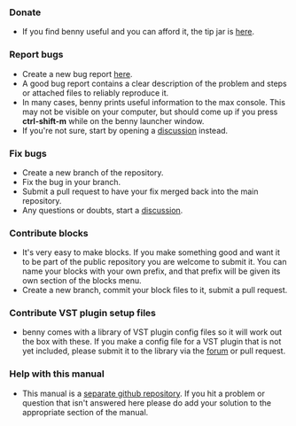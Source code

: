 ### Donate
- If you find benny useful and you can afford it, the tip jar is [here](https://www.paypal.com/donate/?hosted_button_id=PBQ7JWRPJKLWQ).
### Report bugs
- Create a new bug report [here](https://github.com/playbenny/benny/issues).
- A good bug report contains a clear description of the problem and steps or attached files to reliably reproduce it.
- In many cases, benny prints useful information to the max console. This may not be visible on your computer, but should come up if you press **ctrl-shift-m** while on the benny launcher window.
- If you're not sure, start by opening a [discussion](https://github.com/playbenny/benny/discussions) instead.
### Fix bugs
- Create a new branch of the repository.
- Fix the bug in your branch.
- Submit a pull request to have your fix merged back into the main repository.
- Any questions or doubts, start a [discussion](https://github.com/playbenny/benny/discussions).
### Contribute blocks
- It's very easy to make blocks. If you make something good and want it to be part of the public repository you are welcome to submit it. You can name your blocks with your own prefix, and that prefix will be given its own section of the blocks menu.
- Create a new branch, commit your block files to it, submit a pull request.
### Contribute VST plugin setup files
- benny comes with a library of VST plugin config files so it will work out the box with these. If you make a config file for a VST plugin that is not yet included, please submit it to the library via the [forum](https://github.com/playbenny/benny/discussions) or pull request. 
### Help with this manual
- This manual is a [separate github repository](https://github.com/playbenny/bennyDocs). If you hit a problem or question that isn't answered here please do add your solution to the appropriate section of the manual.